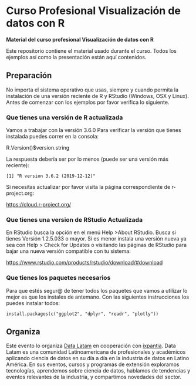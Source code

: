 # Curso Profesional Visualización de datos con R

**Material del curso profesional Visualización de datos con R**

Este repositorio contiene el material usado durante el curso. Todos los ejemplos
así como la presentación están aquí contenidos. 

## Preparación 
No importa el sistema operativo que usas, siempre y cuando permita la instalación de una versión reciente de R y RStudio (Windows, OSX y Linux). Antes de comenzar con los ejemplos por favor verifica lo siguiente.

### **Que tienes una versión de R actualizada** 
Vamos a trabajar con la versión 3.6.0 Para verificar la versión que tienes instalada puedes correr en la consola:

R.Version()$version.string

La respuesta debería ser por lo menos (puede ser una versión más reciente):

    [1] "R version 3.6.2 (2019-12-12)"

Si necesitas actualizar por favor visita la página correspondiente de r-project.org:

https://cloud.r-project.org/

### **Que tienes una version de RStudio Actualizada**
En RStudio busca la opción en el menú Help >About RStudio. Busca si tienes Versión 1.2.5.033 o mayor. Si es menor instala una versión nueva ya sea con Help > Check for Updates o visitando las páginas de RStudio para bajar una nueva versión compatible con tu sistema:

https://www.rstudio.com/products/rstudio/download/#download

### **Que tienes los paquetes necesarios**
Para que estés segur@ de tener todos los paquetes que vamos a utilizar lo mejor es que los instales de antemano. Con las siguientes instrucciones los puedes instalar todos:

    install.packages(c("ggplot2", "dplyr", "readr", "plotly")) 

## Organiza
Este evento lo organiza [Data Latam](http://wwww.datalatam.com) en cooperación con [ixpantia](https://www.ixpantia.com). Data Latam es una comunidad Latinoamericana de profesionales y académicos aplicando ciencia de datos en su día a día en la industria de datos en Latino América. En sus eventos, cursos y programas de extensión exploramos tecnologías, aprendemos sobre ciencia de datos, hablamos de tendencias y eventos relevantes de la industria, y compartimos novedades del sector.
